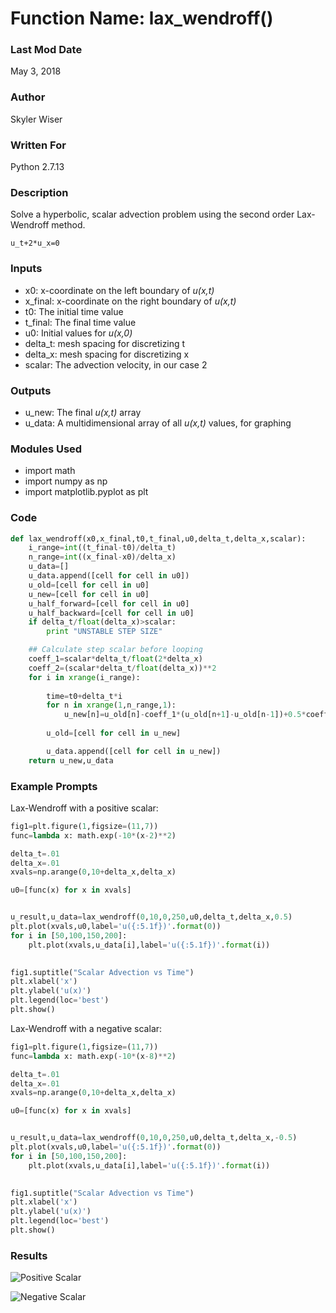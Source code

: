 # Function Name: lax_wendroff()

### Last Mod Date
May 3, 2018
### Author
Skyler Wiser
### Written For
Python 2.7.13
### Description

Solve a hyperbolic, scalar advection problem using the second order Lax-Wendroff method.

```
u_t+2*u_x=0
```

### Inputs

* x0: x-coordinate on the left boundary of _u(x,t)_
* x_final: x-coordinate on the right boundary of _u(x,t)_
* t0: The initial time value
* t_final: The final time value
* u0: Initial values for _u(x,0)_
* delta_t: mesh spacing for discretizing t
* delta_x: mesh spacing for discretizing x
* scalar: The advection velocity, in our case 2


### Outputs

* u_new: The final _u(x,t)_ array
* u_data: A multidimensional array of all _u(x,t)_ values, for graphing

### Modules Used

* import math
* import numpy as np
* import matplotlib.pyplot as plt


### Code

```python
def lax_wendroff(x0,x_final,t0,t_final,u0,delta_t,delta_x,scalar):
    i_range=int((t_final-t0)/delta_t)
    n_range=int((x_final-x0)/delta_x)
    u_data=[]
    u_data.append([cell for cell in u0])
    u_old=[cell for cell in u0]
    u_new=[cell for cell in u0]
    u_half_forward=[cell for cell in u0]
    u_half_backward=[cell for cell in u0]
    if delta_t/float(delta_x)>scalar:
        print "UNSTABLE STEP SIZE"

    ## Calculate step scalar before looping
    coeff_1=scalar*delta_t/float(2*delta_x)
    coeff_2=(scalar*delta_t/float(delta_x))**2
    for i in xrange(i_range):
        
        time=t0+delta_t*i
        for n in xrange(1,n_range,1):
            u_new[n]=u_old[n]-coeff_1*(u_old[n+1]-u_old[n-1])+0.5*coeff_2*(u_old[n-1]-2*u_old[n]+u_old[n+1])
 
        u_old=[cell for cell in u_new]

        u_data.append([cell for cell in u_new])
    return u_new,u_data
```


### Example Prompts

Lax-Wendroff with a positive scalar:

```python
fig1=plt.figure(1,figsize=(11,7))
func=lambda x: math.exp(-10*(x-2)**2)

delta_t=.01
delta_x=.01
xvals=np.arange(0,10+delta_x,delta_x)

u0=[func(x) for x in xvals]


u_result,u_data=lax_wendroff(0,10,0,250,u0,delta_t,delta_x,0.5)
plt.plot(xvals,u0,label='u({:5.1f})'.format(0))
for i in [50,100,150,200]:
    plt.plot(xvals,u_data[i],label='u({:5.1f})'.format(i))

            
fig1.suptitle("Scalar Advection vs Time")
plt.xlabel('x')
plt.ylabel('u(x)')
plt.legend(loc='best')
plt.show()
```

Lax-Wendroff with a negative scalar:

```python
fig1=plt.figure(1,figsize=(11,7))
func=lambda x: math.exp(-10*(x-8)**2)

delta_t=.01
delta_x=.01
xvals=np.arange(0,10+delta_x,delta_x)

u0=[func(x) for x in xvals]


u_result,u_data=lax_wendroff(0,10,0,250,u0,delta_t,delta_x,-0.5)
plt.plot(xvals,u0,label='u({:5.1f})'.format(0))
for i in [50,100,150,200]:
    plt.plot(xvals,u_data[i],label='u({:5.1f})'.format(i))

            
fig1.suptitle("Scalar Advection vs Time")
plt.xlabel('x')
plt.ylabel('u(x)')
plt.legend(loc='best')
plt.show()
```

### Results

![Positive Scalar](https://swiser.github.io/MATH5620/HW8/lax_wendroff_positive.png)

![Negative Scalar](https://swiser.github.io/MATH5620/HW8/lax_wendroff_negative.png)




